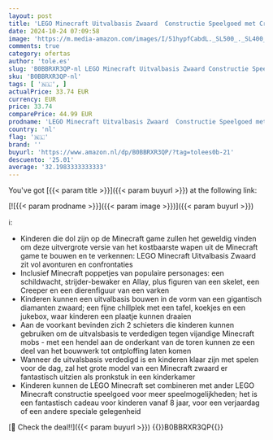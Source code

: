 ```yaml
---
layout: post
title: 'LEGO Minecraft Uitvalbasis Zwaard  Constructie Speelgoed met Creeper en Skelet Figuren  Rollenspel Cadeau voor Jongens en Meisjes vanaf 8 Jaar 21244'
date: 2024-10-24 07:09:58
image: 'https://m.media-amazon.com/images/I/51hypfCabdL._SL500_._SL400_.jpg'
comments: true
category: ofertas
author: 'tole.es'
slug: 'B0BBRXR3QP-nl LEGO Minecraft Uitvalbasis Zwaard Constructie Speelgoed...'
sku: 'B0BBRXR3QP-nl'
tags: [ '🇳🇱', ]
actualPrice: 33.74 EUR
currency: EUR
price: 33.74
comparePrice: 44.99 EUR
prodname: 'LEGO Minecraft Uitvalbasis Zwaard  Constructie Speelgoed met Creeper en Skelet Figuren  Rollenspel Cadeau voor Jongens en Meisjes vanaf 8 Jaar 21244'
country: 'nl'
flag: '🇳🇱'
brand: ''
buyurl: 'https://www.amazon.nl/dp/B0BBRXR3QP/?tag=tolees0b-21'
descuento: '25.01'
average: '32.1983333333333'
---
```


You've got [{{< param title >}}]({{< param buyurl >}}) at the following link:

[![{{< param prodname >}}]({{< param image >}})]({{< param buyurl >}})

ℹ️:

- Kinderen die dol zijn op de Minecraft game zullen het geweldig vinden om deze uitvergrote versie van het kostbaarste wapen uit de Minecraft game te bouwen en te verkennen: LEGO Minecraft Uitvalbasis Zwaard zit vol avonturen en confrontaties
- Inclusief Minecraft poppetjes van populaire personages: een schildwacht, strijder-bewaker en Allay, plus figuren van een skelet, een Creeper en een dierenfiguur van een varken
- Kinderen kunnen een uitvalbasis bouwen in de vorm van een gigantisch diamanten zwaard; een fijne chillplek met een tafel, koekjes en een jukebox, waar kinderen een plaatje kunnen draaien
- Aan de voorkant bevinden zich 2 schieters die kinderen kunnen gebruiken om de uitvalsbasis te verdedigen tegen vijandige Minecraft mobs - met een hendel aan de onderkant van de toren kunnen ze een deel van het bouwwerk tot ontploffing laten komen
- Wanneer de uitvalsbasis verdedigd is en kinderen klaar zijn met spelen voor de dag, zal het grote model van een Minecraft zwaard er fantastisch uitzien als pronkstuk in een kinderkamer
- Kinderen kunnen de LEGO Minecraft set combineren met ander LEGO Minecraft constructie speelgoed voor meer speelmogelijkheden; het is een fantastisch cadeau voor kinderen vanaf 8 jaar, voor een verjaardag of een andere speciale gelegenheid

[🛒 Check the deal!!]({{< param buyurl >}})
{{<world>}}B0BBRXR3QP{{</world>}}
